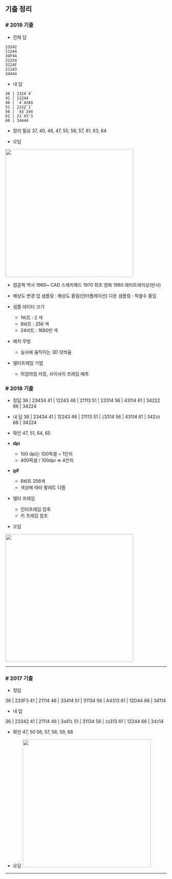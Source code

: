 ## **기출 정리**

### **# 2019 기출**

- 전체 답
```
23242
11244
34F44
22224
3124F
21143
34444
```

- 내 답

```
36 | 2324`4`
41 | 11244
46 | `4`4344
51 | 2222`1`
56 | `43`244
61 | 21`43`3
66 | 34444
```

- 정리 필요
37, 40, 46, 47, 55, 56, 57, 61, 63, 64

- 오답 

<img src="https://user-images.githubusercontent.com/66513003/122369608-4e90f200-cf99-11eb-8881-81c7bfb9798e.png" width="400">

- 컴글픽 역사
1960~
CAD 
스케치패드
1970
최초 영화
1980
레이트레이싱(반사)

- 해상도 변경
업 샘플링 : 해상도 올림(인터폴레이션)
다운 샘플링 : 픽셀수 줄임

- 샘플 데이터 크기
    - 1비트 : 2 색
    - 8비트 : 256 색
    - 24비트 : 1680만 색 

- 매치 무빙
    - 실사에 움직이는 3D 덧씌움

- 델타프레임 기법
    - 띄엄띄엄 저장, 사이사이 프레임 예측

### **# 2018 기출**

- 정답
36 | 23434
41 | 12243
46 | 21113
51 | 23314
56 | 43114
61 | 34222
66 | 34224

- 내 답
36 | 23434
41 | 12243
46 | 21113
51 | `1`3314
56 | 43114
61 | 342`33`
66 | 34224

- 확인
47, 51, 64, 65

- **dpi**
    - 100 dpi는 100픽셀 = 1인치
    - 400픽셀 / 100dpi => 4인치

- **gif**
    - 8비트 256색
    - 색상에 따라 팔레트 다름

- 델타 프레임
    - 인터프레임 압축
    - 키 프레임 참조

- 오답

<img src="https://user-images.githubusercontent.com/66513003/122412908-f0780500-cfc0-11eb-97c1-69bd303483bf.png
" width="400">

___

### **# 2017 기출**

- 정답


36 | 233F3
41 | 21114
46 | 33414
51 | 31134
56 | A4313
61 | 12D44
66 | 34114

- 내 답

36 | 23342
41 | 21114
46 | 3`4`41`1`
51 | 31134
56 | `33`313
61 | 12244
66 | 34`3`14

- 확인
47, 50
56, 57, 58, 59, 68

- 오답
<img src="https://user-images.githubusercontent.com/66513003/122429533-d09b0e00-cfcd-11eb-9f37-0da7ec059fa9.png
" width="400">

___

